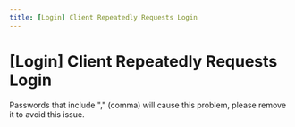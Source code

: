 ```yaml
---
title: [Login] Client Repeatedly Requests Login
---
```


# [Login] Client Repeatedly Requests Login
Passwords that include "," (comma) will cause this problem, please remove it to avoid this issue.